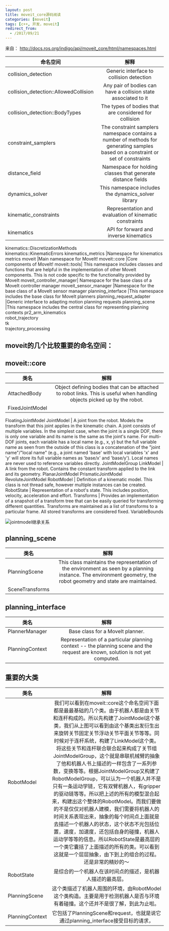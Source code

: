 ```yaml
---
layout: post
title: moveit_core源码阅读
categories: [moveit]
tags: [c++, 开发，moveit]
redirect_from:
  - /2017/09/21
---
```


来自： http://docs.ros.org/indigo/api/moveit_core/html/namespaces.html

|命名空间   |  解释 |
| -----------|:-------:|
|collision_detection|	Generic interface to collision detection|
|collision_detection::AllowedCollision	|Any pair of bodies can have a collision state associated to it|
|collision_detection::BodyTypes|	The types of bodies that are considered for collision|
|constraint_samplers|	The constraint samplers namespace contains a number of methods for generating samples based on a constraint or set of constraints
|distance_field	|Namespace for holding classes that generate distance fields
|dynamics_solver	|This namespace includes the dynamics_solver library
kinematic_constraints	|Representation and evaluation of kinematic constraints
kinematics	|API for forward and inverse kinematics
kinematics::DiscretizationMethods	
kinematics::KinematicErrors	
kinematics_metrics	|Namespace for kinematics metrics
moveit	|Main namespace for MoveIt!
moveit::core	|Core components of MoveIt!
moveit::tools|	This namespace includes classes and functions that are helpful in the implementation of other MoveIt components. This is not code specific to the functionality provided by MoveIt
moveit_controller_manager|	Namespace for the base class of a MoveIt controller manager
moveit_sensor_manager	|Namespace for the base class of a MoveIt sensor manager
planning_interface	|This namespace includes the base class for MoveIt planners
planning_request_adapter	|Generic interface to adapting motion planning requests
planning_scene	|This namespace includes the central class for representing planning contexts
pr2_arm_kinematics	
robot_trajectory	
tk	
trajectory_processing


## moveit的几个比较重要的命名空间：

## moveit::core

|类名|解释|
|--------|:--------:|
AttachedBody | 	Object defining bodies that can be attached to robot links. This is useful when handling objects picked up by the robot.
FixedJointModel |
FloatingJointModel
JointModel | A joint from the robot. Models the transform that this joint applies in the kinematic chain. A joint consists of multiple variables. In the simplest case, when the joint is a single DOF, there is only one variable and its name is the same as the joint's name. For multi-DOF joints, each variable has a local name (e.g., x, y) but the full variable name as seen from the outside of this class is a concatenation of the "joint name"/"local name" (e.g., a joint named 'base' with local variables 'x' and 'y' will store its full variable names as 'base/x' and 'base/y'). Local names are never used to reference variables directly.
JointModelGroup
LinkModel | A link from the robot. Contains the constant transform applied to the link and its geometry.
PlanarJointModel
PrismaticJointModel
RevoluteJointModel
RobotModel | Definition of a kinematic model. This class is not thread safe, however multiple instances can be created.
RobotState | Representation of a robot's state. This includes position, velocity, acceleration and effort.
Transforms | Provides an implementation of a snapshot of a transform tree that can be easily queried for transforming different quantities. Transforms are maintained as a list of transforms to a particular frame. All stored transforms are considered fixed. 
VariableBounds


![jointmodel继承关系](/home/sun/Pictures/jointmodel继承关系.png  "jointmodel继承关系")

## planning_scene

|类名|解释|
|--------|:--------:|
PlanningScene | This class maintains the representation of the environment as seen by a planning instance. The environment geometry, the robot geometry and state are maintained.
SceneTransforms|

## planning_interface

|类名|解释|
|--------|:--------:|
PlannerManager| 	Base class for a MoveIt planner.
PlanningContext| 	Representation of a particular planning context -- the planning scene and the request are known, solution is not yet computed. 

## 重要的大类

|类名|解释|
|--------|:--------:|
RobotModel | 我们可以看到在moveit::core这个命名空间下面都是最最基础的几个类。由于机器人都是由关节和连杆构成的。所以先构建了JointModel这个基类，我们从上图可以看到由这个基类出发衍生出来旋转关节固定关节浮动关节平面关节等等。同时候对于连杆系统，构建了LinkModel这个类。将这些关节和连杆联合联合起来构成了关节组JointModelGroup，这个就是串联机械臂的抽象了他和机器人书上描述的一样包含了一系列参数，变换等等。根据JointModelGroup又构建了RobotModelGroup，可以认为一个机器人并不是只有一条运动学链，它有双臂机器人，有gripper的驱动链等等。所以把上述的所有的模型混合起来，构建出这个整体的RobotModel。而我们要做的不是仅仅对机器人建模，我们需要将机器人的时间关系表现出来，抽象的每个时间点上面就是去描述一个机器人的状态，这个状态不光包括位置，速度，加速度，还包括自身的碰撞，机器人运动学等等的信息。所以RobotState是最高层的一个类它囊括了上面描述的所有的类。可以看到这就是一个层层抽象，由下到上的组合的过程。还是非常的精妙的～
RobotState | 是综合的一个机器人在该时间点的描述，是机器人描述的最高层。
PlanningScene | 这个类描述了机器人周围的环境，由RobotModel这个类构造。主要是用于检测机器人是否与环境有着碰撞。这个还并不是很了解，到此为止啦。
PlanningContext | 它包括了PlanningScene和request，也就是说它通过planning_interface接受目标的请求，

































